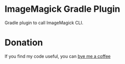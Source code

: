 # ImageMagick Gradle Plugin
Gradle plugin to call ImageMagick CLI.

# Donation
If you find my code useful, you can [bye me a coffee](https://www.paypal.me/dshapovalov)
